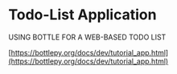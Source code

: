 # Todo-List Application

USING BOTTLE FOR A WEB-BASED TODO LIST

[https://bottlepy.org/docs/dev/tutorial_app.html](https://bottlepy.org/docs/dev/tutorial_app.html)

